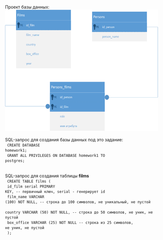 Проект базы данных:<br>
<img src="Homework1_SQL.png" height=400px alt="">
<br><br>
SQL-запрос для создания базы данных под это задание:<br>
<code>
CREATE DATABASE homework1;<br/>
GRANT ALL PRIVILEGES ON DATABASE homework1 TO postgres;<br/>
</code>
<br><br>
SQL-запрос для создания таблицы <b>films</b><br>
<code>
CREATE TABLE films (<br>
    id_film     serial PRIMARY KEY,       -- первичный ключ, serial - генерирует id<br/>
    film_name   VARCHAR (100) NOT NULL,   -- строка до 100 символов, не уникальный, не пустой<br/>
    country     VARCHAR (50) NOT NULL,    -- строка до 50 символов, не уник, не пустой<br/>
    box_office  VARCHAR (25) NOT NULL     -- строка из 25 символов, не уник, не пустой<br/>
);<br>
</code>
<br><br>
